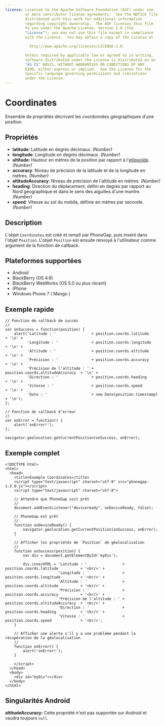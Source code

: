 ```yaml
---
license: Licensed to the Apache Software Foundation (ASF) under one
         or more contributor license agreements.  See the NOTICE file
         distributed with this work for additional information
         regarding copyright ownership.  The ASF licenses this file
         to you under the Apache License, Version 2.0 (the
         "License"); you may not use this file except in compliance
         with the License.  You may obtain a copy of the License at

           http://www.apache.org/licenses/LICENSE-2.0

         Unless required by applicable law or agreed to in writing,
         software distributed under the License is distributed on an
         "AS IS" BASIS, WITHOUT WARRANTIES OR CONDITIONS OF ANY
         KIND, either express or implied.  See the License for the
         specific language governing permissions and limitations
         under the License.
---
```


Coordinates
===========

Ensemble de propriétés décrivant les coordonnées géographiques d'une position.

Propriétés
----------

* __latitude__: Latitude en degrés décimaux. _(Number)_
* __longitude__: Longitude en degrés décimaux. _(Number)_
* __altitude__: Hauteur en mètres de la position par rapport à l'[ellipsoïde](http://earth-info.nga.mil/GandG/publications/tr8350.2/wgs84fin.pdf). _(Number)_
* __accuracy__: Niveau de précision de la latitude et de la longitude en mètres. _(Number)_
* __altitudeAccuracy__: Niveau de précision de l'altitude en mètres. _(Number)_
* __heading__: Direction du déplacement, défini en degrés par rapport au Nord géographique et dans le sens des aiguilles d'une montre. _(Number)_
* __speed__: Vitesse au sol du mobile, définie en mètres par seconde. _(Number)_

Description
-----------

L'objet `Coordinates` est créé et rempli par PhoneGap, puis inséré dans l'objet `Position`. L'objet `Position` est ensuite renvoyé à l'utilisateur comme argument de la fonction de callback.

Plateformes supportées
----------------------

- Android
- BlackBerry (OS 4.6)
- BlackBerry WebWorks (OS 5.0 ou plus récent)
- iPhone
- Windows Phone 7 ( Mango )

Exemple rapide
--------------

    // Fonction de callback de succès
    //
    var onSuccess = function(position) {
        alert('Latitude : '                + position.coords.latitude          + '\n' +
              'Longitude : '               + position.coords.longitude         + '\n' +
              'Altitude : '                + position.coords.altitude          + '\n' +
              'Précision : '               + position.coords.accuracy          + '\n' +
              'Précision de l'altitude : ' + position.coords.altitudeAccuracy  + '\n' +
              'Direction : '               + position.coords.heading           + '\n' +
              'Vitesse : '                 + position.coords.speed             + '\n' +
              'Date : '                    + new Date(position.timestamp)      + '\n');
    };

    // Fonction de callback d'erreur
    //
    var onError = function() {
        alert('onError!');
    };

    navigator.geolocation.getCurrentPosition(onSuccess, onError);

Exemple complet
---------------

    <!DOCTYPE html>
    <html>
      <head>
        <title>Exemple Coordinates</title>
        <script type="text/javascript" charset="utf-8" src="phonegap-1.3.0.js"></script>
        <script type="text/javascript" charset="utf-8">

        // Attendre que PhoneGap soit prêt
        //
        document.addEventListener("deviceready", onDeviceReady, false);

        // PhoneGap est prêt
        //
        function onDeviceReady() {
            navigator.geolocation.getCurrentPosition(onSuccess, onError);
        }
    
        // Afficher les propriétés de `Position` de géolocalisation
        //
        function onSuccess(position) {
            var div = document.getElementById('myDiv');
        
            div.innerHTML = 'Latitude : '                + position.coords.latitude          + '<br/>' +
                            'Longitude : '               + position.coords.longitude         + '<br/>' +
                            'Altitude : '                + position.coords.altitude          + '<br/>' +
                            'Précision : '               + position.coords.accuracy          + '<br/>' +
                            'Précision de l'altitude : ' + position.coords.altitudeAccuracy  + '<br/>' +
                            'Direction : '               + position.coords.heading           + '<br/>' +
                            'Vitesse : '                 + position.coords.speed             + '<br/>';
        }
    
        // Afficher une alerte s'il y a une problème pendant la récupération de la géolocalisation
        //
        function onError() {
            alert('onError!');
        }

        </script>
      </head>
      <body>
        <div id="myDiv"></div>
      </body>
    </html>
    
Singularités Android
--------------------

__altitudeAccuracy:__ Cette propriété n'est pas supportée sur Android et vaudra toujours `null`.
